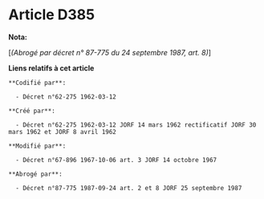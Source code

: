 # Article D385

**Nota:**

[*(Abrogé par décret n° 87-775 du 24 septembre 1987, art. 8)*]

**Liens relatifs à cet article**

	**Codifié par**:

	  - Décret n°62-275 1962-03-12

	**Créé par**:

	  - Décret n°62-275 1962-03-12 JORF 14 mars 1962 rectificatif JORF 30 mars 1962 et JORF 8 avril 1962

	**Modifié par**:

	  - Décret n°67-896 1967-10-06 art. 3 JORF 14 octobre 1967

	**Abrogé par**:

	  - Décret n°87-775 1987-09-24 art. 2 et 8 JORF 25 septembre 1987
